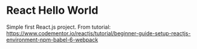 # React Hello World

Simple first React.js project. From tutorial: https://www.codementor.io/reactjs/tutorial/beginner-guide-setup-reactjs-environment-npm-babel-6-webpack
